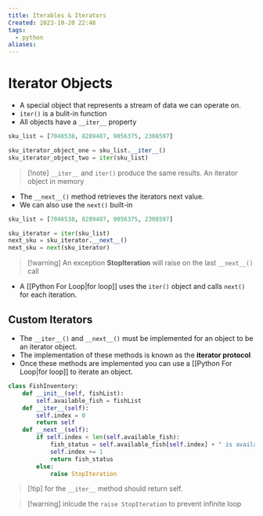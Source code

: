 ```yaml
---
title: Iterables & Iterators
Created: 2023-10-20 22:48
tags:
  - python
aliases:
---
```

# Iterator Objects
- A special object that represents a stream of data we can operate on.
- `iter()` is a bulit-in function
- All objects have a `__iter__` property

```Python
sku_list = [7046538, 8289407, 9056375, 2308597]

sku_iterator_object_one = sku_list.__iter__()
sku_iterator_object_two = iter(sku_list)
```
>[!note] `__iter__` and `iter()` produce the same results. An iterator object in memory


- The `__next__()` method retrieves the iterators next value.
- We can also use the `next()` built-in

```Python
sku_list = [7046538, 8289407, 9056375, 2308597]

sku_iterator = iter(sku_list)
next_sku = sku_iterator.__next__()
next_sku = next(sku_iterator)
```

>[!warning] An exception **StopIteration** will raise on the last `__next__()` call

- A [[Python For Loop|for loop]] uses the `iter()` object and calls `next()` for each iteration.

## Custom Iterators
- The `__iter__()` and `__next__()` must be implemented for an object to be an iterator object.
- The implementation of these methods is known as the **iterator protocol**
- Once these methods are implemented you can use a [[Python For Loop|for loop]] to iterate an object.

```Python
class FishInventory:
	def __init__(self, fishList):
		self.available_fish = fishList
	def __iter__(self):
		self.index = 0
		return self
	def __next__(self):
		if self.index < len(self.available_fish):
			fish_status = self.available_fish[self.index] + " is available!"
			self.index += 1
			return fish_status
		else:
			raise StopIteration
```

>[!tip] for the `__iter__` method should return self.

>[!warning] inlcude the `raise StopIteration` to prevent infinite loop

